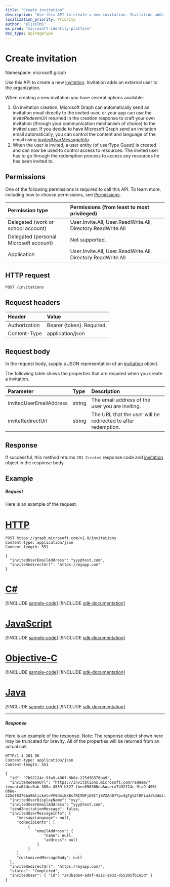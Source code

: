 ```yaml
---
title: "Create invitation"
description: "Use this API to create a new invitation. Invitation adds an external user to the organization."
localization_priority: Priority
author: "elisolMS"
ms.prod: "microsoft-identity-platform"
doc_type: apiPageType
---
```


# Create invitation

Namespace: microsoft.graph

Use this API to create a new [invitation](../resources/invitation.md). Invitation adds an external user to the organization.

When creating a new invitation you have several options available:

1. On invitation creation, Microsoft Graph can automatically send an invitation email directly to the invited user, or your app can use the *inviteRedeemUrl* returned in the creation response to craft your own invitation (through your communication mechanism of choice) to the invited user. If you decide to have Microsoft Graph send an invitation email automatically, you can control the content and language of the email using [*invitedUserMessageInfo*](../resources/invitedusermessageinfo.md).
2. When the user is invited, a user entity (of userType Guest) is created and can now be used to control access to resources. The invited user has to go through the redemption process to access any resources he has been invited to.

## Permissions
One of the following permissions is required to call this API. To learn more, including how to choose permissions, see [Permissions](/graph/permissions-reference).


|Permission type      | Permissions (from least to most privileged)              |
|:--------------------|:---------------------------------------------------------|
|Delegated (work or school account) | User.Invite.All, User.ReadWrite.All, Directory.ReadWrite.All    |
|Delegated (personal Microsoft account) | Not supported.    |
|Application | User.Invite.All, User.ReadWrite.All, Directory.ReadWrite.All |

## HTTP request
<!-- { "blockType": "ignored" } -->
```http
POST /invitations
```
## Request headers
| Header       | Value |
|:---------------|:--------|
| Authorization  | Bearer {token}. Required.  |
| Content-Type  | application/json  |

## Request body
In the request body, supply a JSON representation of an [invitation](../resources/invitation.md) object.

The following table shows the properties that are required when you create a invitation.

| Parameter | Type | Description|
|:---------------|:--------|:----------|
|invitedUserEmailAddress |string | The email address of the user you are inviting.|
|inviteRedirectUrl |string |The URL that the user will be redirected to after redemption.|

## Response

If successful, this method returns `201 Created` response code and [invitation](../resources/invitation.md) object in the response body.

## Example
##### Request
Here is an example of the request.

# [HTTP](#tab/http)
<!-- {
  "blockType": "request",
  "name": "create_invitation_post"
}-->
```http
POST https://graph.microsoft.com/v1.0/invitations
Content-type: application/json
Content-length: 551

{
  "invitedUserEmailAddress": "yyy@test.com",
  "inviteRedirectUrl": "https://myapp.com"
}
```
# [C#](#tab/csharp)
[!INCLUDE [sample-code](../includes/snippets/csharp/create-invitation-post-csharp-snippets.md)]
[!INCLUDE [sdk-documentation](../includes/snippets/snippets-sdk-documentation-link.md)]

# [JavaScript](#tab/javascript)
[!INCLUDE [sample-code](../includes/snippets/javascript/create-invitation-post-javascript-snippets.md)]
[!INCLUDE [sdk-documentation](../includes/snippets/snippets-sdk-documentation-link.md)]

# [Objective-C](#tab/objc)
[!INCLUDE [sample-code](../includes/snippets/objc/create-invitation-post-objc-snippets.md)]
[!INCLUDE [sdk-documentation](../includes/snippets/snippets-sdk-documentation-link.md)]

# [Java](#tab/java)
[!INCLUDE [sample-code](../includes/snippets/java/create-invitation-post-java-snippets.md)]
[!INCLUDE [sdk-documentation](../includes/snippets/snippets-sdk-documentation-link.md)]

---


##### Response
Here is an example of the response. Note: The response object shown here may be truncated for brevity. All of the properties will be returned from an actual call.
<!-- {
  "blockType": "response",
  "truncated": true,
  "@odata.type": "microsoft.graph.invitation"
} -->
```http
HTTP/1.1 201 OK
Content-type: application/json
Content-length: 551

{
  "id": "7b92124c-9fa9-406f-8b8e-225df8376ba9",
  "inviteRedeemUrl": "https://invitations.microsoft.com/redeem/?tenant=04dcc6ab-388a-4559-b527-fbec656300ea&user=7b92124c-9fa9-406f-8b8e-225df8376ba9&ticket=VV9dmiExBsfRIVNFjb9ITj9VXAd07Ypv4gTg%2f8PiuJs%3d&lc=1033&ver=2.0",
  "invitedUserDisplayName": "yyy",
  "invitedUserEmailAddress": "yyy@test.com",
  "sendInvitationMessage": false,
  "invitedUserMessageInfo": {
     "messageLanguage": null,
     "ccRecipients": [
          {
             "emailAddress": {
                 "name": null,
                 "address": null
              }
          }
     ],
     "customizedMessageBody": null
  },
  "inviteRedirectUrl": "https://myapp.com/",
  "status": "Completed",
  "invitedUser": { "id": "243b1de4-ad9f-421c-a933-d55305fb165d" }
}
```

<!-- {
  "type": "#page.annotation",
  "suppressions": [
    "Error: create_user_from_users/invitedUser:
      Property 'invitedUser' is of type Custom but has no custom members."
  ]
}-->
